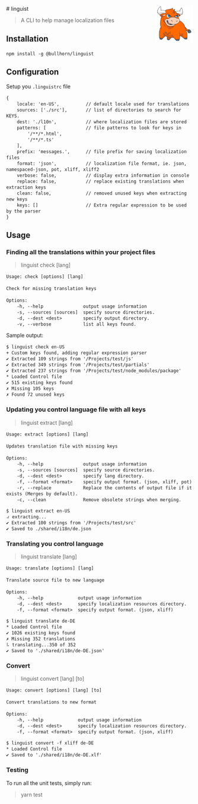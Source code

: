 <img src="bully.png" align="right" width="100" />
# linguist

> A CLI to help manage localization files

## Installation

```npm install -g @bullhorn/linguist```

## Configuration

Setup you `.linguistrc` file

```
{
    locale: 'en-US',          // default locale used for translations
    sources: ['./src'],       // list of directories to search for KEYS.
    dest: './l10n',           // where localization files are stored
    patterns: [               // file patterns to look for keys in
        '/**/*.html',
        '/**/*.ts'
    ],
    prefix: 'messages.',      // file prefix for saving localization files
    format: 'json',           // localization file format, ie. json, namespaced-json, pot, xliff, xliff2
    verbose: false,           // display extra information in console
    replace: false,           // replace existing translations when extraction keys
    clean: false,             // removed unused keys when extracting new keys
    keys: []                  // Extra regular expression to be used by the parser
}
```

## Usage

### Finding all the translations within your project files

>  linguist check [lang]

```
Usage: check [options] [lang]

Check for missing translation keys

Options:
    -h, --help               output usage information
    -s, --sources [sources]  specify source directories.
    -d, --dest <dest>        specify output directory.
    -v, --verbose            list all keys found.
```

Sample output:

```
$ linguist check en-US
+ Custom keys found, adding regular expression parser
✔︎ Extracted 109 strings from '/Projects/test/js'
✔︎ Extracted 349 strings from '/Projects/test/partials'
✔︎ Extracted 237 strings from '/Projects/test/node_modules/package'
* Loaded Control file
✔︎ 515 existing keys found
✗ Missing 105 keys
✗ Found 72 unused keys
```

### Updating you control language file with all keys

> linguist extract [lang]

```
Usage: extract [options] [lang]

Updates translation file with missing keys

Options:
    -h, --help               output usage information
    -s, --sources [sources]  specify source directories.
    -d, --dest <dest>        specify lang directory.
    -f, --format <format>    specify output format. (json, xliff, pot)
    -r, --replace            Replace the contents of output file if it exists (Merges by default).
    -c, --clean              Remove obsolete strings when merging.
```

``` 
$ linguist extract en-US
⠴ extracting...
✔︎ Extracted 100 strings from '/Projects/test/src'
✔︎ Saved to ./shared/i18n/de.json
```

### Translating you control language

> linguist translate [lang]

```
Usage: translate [options] [lang]

Translate source file to new language

Options:
    -h, --help             output usage information
    -d, --dest <dest>      specify localization resources directory.
    -f, --format <format>  specify output format. (json, xliff)
```

```
$ linguist translate de-DE
* Loaded Control file
✔︎ 1026 existing keys found
✗ Missing 352 translations
⠧ translating...350 of 352
✔︎ Saved to './shared/i18n/de-DE.json'
```

### Convert

> linguist convert [lang] [to]

```
Usage: convert [options] [lang] [to]

Convert translations to new format

Options:
    -h, --help             output usage information
    -d, --dest <dest>      specify localization resources directory.
    -f, --format <format>  specify output format. (json, xliff)
```

```
$ linguist convert -f xliff de-DE
* Loaded Control file
✔︎ Saved to './shared/i18n/de-DE.xlf'
```

### Testing

To run all the unit tests, simply run:

> yarn test

